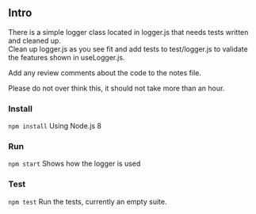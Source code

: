 ## Intro
There is a simple logger class located in logger.js that needs tests written and cleaned up.  
Clean up logger.js as you see fit and add tests to test/logger.js to validate the features shown in useLogger.js.

Add any review comments about the code to the notes file.

Please do not over think this, it should not take more than an hour.

### Install
```npm install```    Using Node.js 8

### Run
```npm start```    Shows how the logger is used

### Test
```npm test```   Run the tests, currently an empty suite.
